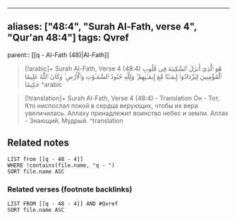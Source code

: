 
---
aliases: ["48:4", "Surah Al-Fath, verse 4", "Qur'an 48:4"]
tags: Qvref
---

parent:: [[q - Al-Fath (48)|Al-Fath]]

> [!arabic]+ Surah Al-Fath, Verse 4 (48:4)
> <span class="quran-arabic">هُوَ ٱلَّذِىٓ أَنزَلَ ٱلسَّكِينَةَ فِى قُلُوبِ ٱلْمُؤْمِنِينَ لِيَزْدَادُوٓا۟ إِيمَـٰنًا مَّعَ إِيمَـٰنِهِمْ ۗ وَلِلَّهِ جُنُودُ ٱلسَّمَـٰوَٰتِ وَٱلْأَرْضِ ۚ وَكَانَ ٱللَّهُ عَلِيمًا حَكِيمًا</span>
^arabic

> [!translation]+ Surah Al-Fath, Verse 4 (48:4) - Translation
> Он - Тот, Кто ниспослал покой в сердца верующих, чтобы их вера увеличилась. Аллаху принадлежит воинство небес и земли. Аллах - Знающий, Мудрый.
^translation



## Related notes
```dataview
LIST from [[q - 48 - 4]]
WHERE !contains(file.name, "q - ")
SORT file.name ASC
```

### Related verses (footnote backlinks)
```dataview
LIST FROM [[q - 48 - 4]] AND #Qvref
SORT file.name ASC
```

